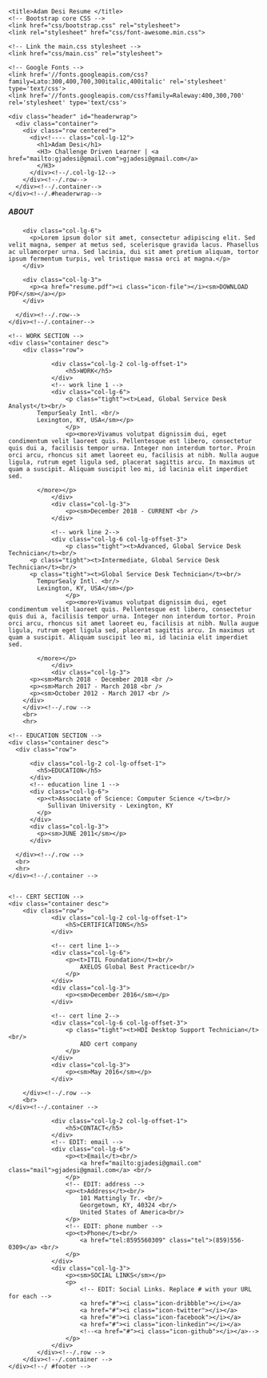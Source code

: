 <!DOCTYPE html>
<html lang="en">
  <head>
    <meta charset="utf-8">
    <meta name="viewport" content="width=device-width, initial-scale=1.0"/>
    
    <title>Adam Desi Resume </title>
    <!-- Bootstrap core CSS -->
    <link href="css/bootstrap.css" rel="stylesheet">
    <link rel="stylesheet" href="css/font-awesome.min.css">

    <!-- Link the main.css stylesheet -->
    <link href="css/main.css" rel="stylesheet">
    
    <!-- Google Fonts -->
    <link href='//fonts.googleapis.com/css?family=Lato:300,400,700,300italic,400italic' rel='stylesheet' type='text/css'>
    <link href='//fonts.googleapis.com/css?family=Raleway:400,300,700' rel='stylesheet' type='text/css'>

  </head>
  <body>
    
    <div class="header" id="headerwrap">
      <div class="container">
        <div class="row centered">
          <div<!---- class="col-lg-12">
            <h1>Adam Desi</h1>
            <H3> Challenge Driven Learner | <a href="mailto:gjadesi@gmail.com">gjadesi@gmail.com</a>
            </H3>
          </div><!--/.col-lg-12-->
        </div><!--/.row-->
      </div><!--/.container-->
    </div><!--/.#headerwrap-->
  <section id="about" name="about"></section>
  <div class="about">
    <div class="container">
      <div class="row">
        <div class="col-lg-2 col-lg-offset-1">
          <h5>ABOUT</h5>
        </div>
        
        <div class="col-lg-6">
          <p>Lorem ipsum dolor sit amet, consectetur adipiscing elit. Sed velit magna, semper at metus sed, scelerisque gravida lacus. Phasellus ac ullamcorper urna. Sed lacinia, dui sit amet pretium aliquam, tortor ipsum fermentum turpis, vel tristique massa orci at magna.</p>
        </div>
        
        <div class="col-lg-3">
          <p><a href="resume.pdf"><i class="icon-file"></i><sm>DOWNLOAD PDF</sm></a></p>
        </div>

      </div><!--/.row-->
    </div><!--/.container-->
  </div><!--/.about-->
 
  <section id="resume" name="resume"></section>
	
	<!-- WORK SECTION -->
	<div class="container desc">
		<div class="row">

				<div class="col-lg-2 col-lg-offset-1">
					<h5>WORK</h5>
				</div>
				<!-- work line 1 -->
				<div class="col-lg-6">
					<p class="tight"><t>Lead, Global Service Desk Analyst</t><br/>
            TempurSealy Intl. <br/>
            Lexington, KY, USA</sm></p>
					</p>
					<p><more>Vivamus volutpat dignissim dui, eget condimentum velit laoreet quis. Pellentesque est libero, consectetur quis dui a, facilisis tempor urna. Integer non interdum tortor. Proin orci arcu, rhoncus sit amet laoreet eu, facilisis at nibh. Nulla augue ligula, rutrum eget ligula sed, placerat sagittis arcu. In maximus ut quam a suscipit. Aliquam suscipit leo mi, id lacinia elit imperdiet sed.

            </more></p>
				</div>
				<div class="col-lg-3">
					<p><sm>December 2018 - CURRENT <br />
				</div>
				
				<!-- work line 2-->
				<div class="col-lg-6 col-lg-offset-3">
					<p class="tight"><t>Advanced, Global Service Desk Technician</t><br/>
          <p class="tight"><t>Intermediate, Global Service Desk Technician</t><br/>
          <p class="tight"><t>Global Service Desk Technician</t><br/>
            TempurSealy Intl. <br/>
            Lexington, KY, USA</sm></p>
					</p>
					<p><more>Vivamus volutpat dignissim dui, eget condimentum velit laoreet quis. Pellentesque est libero, consectetur quis dui a, facilisis tempor urna. Integer non interdum tortor. Proin orci arcu, rhoncus sit amet laoreet eu, facilisis at nibh. Nulla augue ligula, rutrum eget ligula sed, placerat sagittis arcu. In maximus ut quam a suscipit. Aliquam suscipit leo mi, id lacinia elit imperdiet sed.

            </more></p>
				</div>
				<div class="col-lg-3">
          <p><sm>March 2018 - December 2018 <br />
          <p><sm>March 2017 - March 2018 <br />
          <p><sm>October 2012 - March 2017 <br />
        </div>
		</div><!--/.row -->
		<br>
		<hr>
  </div><!--/.container -->
  
  	<!-- EDUCATION SECTION -->
	<div class="container desc">
      <div class="row">
  
          <div class="col-lg-2 col-lg-offset-1">
            <h5>EDUCATION</h5>
          </div>
          <!-- education line 1 -->
          <div class="col-lg-6">
            <p><t>Associate of Science: Computer Science </t><br/>
               Sullivan University - Lexington, KY
            </p>
          </div>
          <div class="col-lg-3">
            <p><sm>JUNE 2011</sm></p>
          </div>
    
      </div><!--/.row -->
      <br>
      <hr>
    </div><!--/.container -->


	<!-- CERT SECTION -->
	<div class="container desc">
		<div class="row">
				<div class="col-lg-2 col-lg-offset-1">
					<h5>CERTIFICATIONS</h5>
				</div>

				<!-- cert line 1-->
				<div class="col-lg-6">
					<p><t>ITIL Foundation</t><br/>
						AXELOS Global Best Practice<br/>
					</p>
				</div>
				<div class="col-lg-3">
					<p><sm>December 2016</sm></p>
				</div>
	
				<!-- cert line 2-->
				<div class="col-lg-6 col-lg-offset-3">
					<p class="tight"><t>HDI Desktop Support Technician</t><br/>
						ADD cert company
					</p>
				</div>
				<div class="col-lg-3">
					<p><sm>May 2016</sm></p>
				</div>
		
		</div><!--/.row -->
		<br>
	</div><!--/.container -->

</body>

<section id="contact" name="contact"></section>
	<!--FOOTER DESCRIPTION -->
	<div id="footwrap" class="footer">
		<div class="container">
			<div class="row">
			
				<div class="col-lg-2 col-lg-offset-1">
					<h5>CONTACT</h5>
				</div>
				<!-- EDIT: email -->
				<div class="col-lg-6">
					<p><t>Email</t><br/>
						<a href="mailto:gjadesi@gmail.com" class="mail">gjadesi@gmail.com</a> <br/>
					</p>
					<!-- EDIT: address -->
					<p><t>Address</t><br/>
						101 Mattingly Tr. <br/>
						Georgetown, KY, 40324 <br/>
						United States of America<br/>
					</p>
					<!-- EDIT: phone number -->
					<p><t>Phone</t><br/>
						<a href="tel:8595560309" class="tel">(859)556-0309</a> <br/>
					</p>
				</div>
				<div class="col-lg-3">
					<p><sm>SOCIAL LINKS</sm></p>
					<p>
						<!-- EDIT: Social Links. Replace # with your URL for each -->
						<a href="#"><i class="icon-dribbble"></i></a>
						<a href="#"><i class="icon-twitter"></i></a>
						<a href="#"><i class="icon-facebook"></i></a>
						<a href="#"><i class="icon-linkedin"></i></a>
						<!--<a href="#"><i class="icon-github"></i></a>-->
					</p>
				</div>
			</div><!--/.row -->
		</div><!--/.container -->
	</div><!--/ #footer -->

</html>
